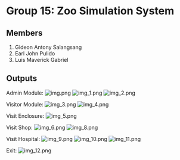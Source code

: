 # Group 15: Zoo Simulation System

## Members
1. Gideon Antony Salangsang
2. Earl John Pulido
3. Luis Maverick Gabriel

## Outputs
Admin Module:
![img.png](img.png)
![img_1.png](img_1.png)
![img_2.png](img_2.png)

Visitor Module:
![img_3.png](img_3.png)
![img_4.png](img_4.png)

Visit Enclosure:
![img_5.png](img_5.png)

Visit Shop:
![img_6.png](img_6.png)
![img_8.png](img_8.png)

Visit Hospital:
![img_9.png](img_9.png)
![img_10.png](img_10.png)
![img_11.png](img_11.png)

Exit:
![img_12.png](img_12.png)